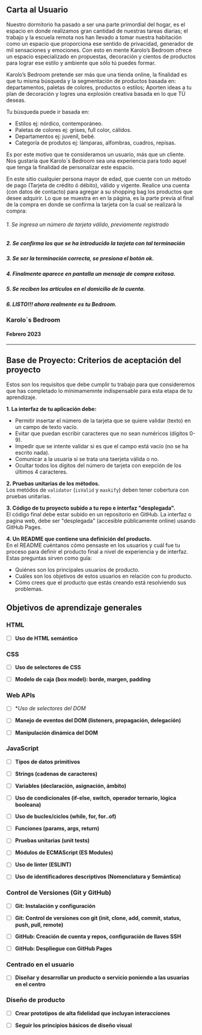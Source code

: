 ## Carta al Usuario

Nuestro dormitorio ha pasado a ser una parte primordial del hogar, es el espacio en donde realizamos gran cantidad de nuestras tareas diarias; el trabajo y la escuela remota nos han llevado a tomar nuestra habitación como un espacio que proporciona ese sentido de privacidad, generador de mil sensaciones y emociones. Con esto en mente Karolo’s Bedroom ofrece un espacio especializado en propuestas, decoración y cientos de productos para lograr ese estilo y ambiente que sólo tú puedes formar.

Karolo’s Bedroom pretende ser más que una tienda online, la finalidad es que tu misma búsqueda y la segmentación de productos basada en: departamentos, paletas de colores, productos o estilos; Aporten ideas a tu plan  de decoración y logres una explosión creativa basada en lo que TÚ deseas.

Tu búsqueda puede ir basada en: 

* Estilos
ej: nórdico, contemporáneo.
* Paletas de colores 
ej: grises, full color, cálidos.
* Departamentos
ej: juvenil, bebé.
* Categoría de produtos
ej: lámparas, alfombras, cuadros, repisas.

Es por este motivo que te consideramos un usuario, más que un cliente. Nos gustaría que Karolo´s Bedroom sea una experiencia para todo aquel que tenga la finalidad de personalizar este espacio.

En este sitio cualquier persona mayor de edad, que cuente con un método de pago (Tarjeta de crédito ó débito), válido y vigente. Realice una cuenta (con datos de contacto) para agregar a su shopping bag los productos que desee adquirir. Lo que se muestra en en la página, es la parte previa al final de la compra en donde se confirma la tarjeta con la cual se realizará la compra:  

###### 1. Se ingresa un número de tarjeta válido, previamente registrado
##### 2. Se confirma los que se ha introducido la tarjeta con tal terminación
##### 3. Se ser la terminación correcta, se presiona el botón ok.
##### 4. Finalmente aparece en pantalla un mensaje de compra exitosa.
##### 5. Se reciben los artículos en el domicilio de la cuenta.
##### 6. LISTO!!! ahora realmente es tu Bedroom.

### Karolo´s Bedroom 
#### Febrero 2023

***


## Base de Proyecto: Criterios de aceptación del proyecto

Estos son los requisitos que debe cumplir tu trabajo para que consideremos que has completado lo mínimamemnte indispensable para esta etapa de tu aprendizaje.

**1. La interfaz de tu aplicación debe:**

* Permitir insertar el número de la tarjeta que se quiere validar (texto) en un campo de texto vacío. 
* Evitar que puedan escribir caracteres que no sean numéricos (dígitos 0-9).  
* Impedir que se intente validar si es que el campo está vacío (no se ha escrito nada).  
* Comunicar a la usuaria si se trata una taerjeta válida o no.  
* Ocultar todos los dígitos del número de tarjeta con exepción de los últimos
  4 caracteres.  

**2. Pruebas unitarias de los métodos.**  
Los metódos de `validator` (`isValid` y `maskify`) deben tener cobertura con
pruebas unitarias.

**3. Código de tu proyecto subido a tu repo e interfaz "desplegada".**  
El código final debe estar subido en un repositorio en GitHub. La interfaz o
pagina web, debe ser "desplegada" (accesible públicamente online) usando
GitHub Pages.
  
**4. Un README que contiene una definición del producto.**  
En el README cuéntanos cómo pensaste en los usuarios y cuál fue tu proceso
para definir el producto final a nivel de experiencia y de interfaz.  
Estas preguntas sirven como guía:

* Quiénes son los principales usuarios de producto.
* Cuáles son los objetivos de estos usuarios en relación con tu producto.
* Cómo crees que el producto que estás creando está resolviendo sus problemas.


## Objetivos de aprendizaje generales

### HTML

- [ ] **Uso de HTML semántico**


### CSS

- [ ] **Uso de selectores de CSS**

- [ ] **Modelo de caja (box model): borde, margen, padding**


### Web APIs

- [ ] **Uso de selectores del DOM*

- [ ] **Manejo de eventos del DOM (listeners, propagación, delegación)**

- [ ] **Manipulación dinámica del DOM**


### JavaScript

- [ ] **Tipos de datos primitivos**

- [ ] **Strings (cadenas de caracteres)**

- [ ] **Variables (declaración, asignación, ámbito)**

- [ ] **Uso de condicionales (if-else, switch, operador ternario, lógica booleana)**

- [ ] **Uso de bucles/ciclos (while, for, for..of)**

- [ ] **Funciones (params, args, return)**

- [ ] **Pruebas unitarias (unit tests)**

- [ ] **Módulos de ECMAScript (ES Modules)**

- [ ] **Uso de linter (ESLINT)**

- [ ] **Uso de identificadores descriptivos (Nomenclatura y Semántica)**


### Control de Versiones (Git y GitHub)

- [ ] **Git: Instalación y configuración**

- [ ] **Git: Control de versiones con git (init, clone, add, commit, status, push, pull, remote)**

- [ ] **GitHub: Creación de cuenta y repos, configuración de llaves SSH**

- [ ] **GitHub: Despliegue con GitHub Pages**


### Centrado en el usuario

- [ ] **Diseñar y desarrollar un producto o servicio poniendo a las usuarias en el centro**


### Diseño de producto

- [ ] **Crear prototipos de alta fidelidad que incluyan interacciones**

- [ ] **Seguir los principios básicos de diseño visual**

